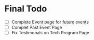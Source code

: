 # Final Todo

- [ ] Complete Event page for future events
- [ ] Complet Past Event Page
- [ ] Fix Testimonals on Tech Program Page